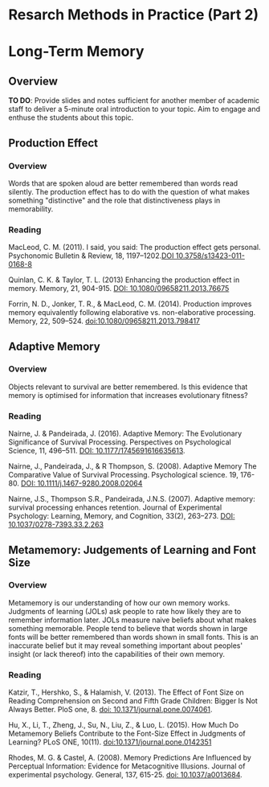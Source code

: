 # Resarch Methods in Practice (Part 2)

# Long-Term Memory

## Overview

**TO DO**: Provide slides and notes sufficient for another member of academic staff to deliver a 5-minute oral introduction to your topic. Aim to engage and enthuse the students about this topic. 

## Production Effect

### Overview

Words that are spoken aloud are better remembered than words read silently. The production effect has to do with the question of what makes something "distinctive" and the role that distinctiveness plays in memorability.

### Reading

MacLeod, C. M. (2011). I said, you said: The production effect gets personal. Psychonomic Bulletin & Review, 18, 1197–1202.[DOI 10.3758/s13423-011-0168-8](https://uwaterloo.ca/memory-attention-cognition-lab/sites/ca.memory-attention-cognition-lab/files/uploads/files/pbr2011.pdf)

Quinlan, C. K. & Taylor, T. L. (2013) Enhancing the production effect in memory. Memory, 21, 904-915. [DOI: 10.1080/09658211.2013.76675](https://www.researchgate.net/publication/235404770_Enhancing_the_production_effect_in_memory)

Forrin, N. D., Jonker, T. R., & MacLeod, C. M. (2014). Production improves memory equivalently following elaborative vs. non-elaborative processing. Memory, 22, 509–524. [doi:10.1080/09658211.2013.798417](https://uwaterloo.ca/memory-attention-cognition-lab/sites/ca.memory-attention-cognition-lab/files/uploads/files/forrin2014.pdf)

## Adaptive Memory

### Overview

Objects relevant to survival are better remembered. Is this evidence that memory is optimised for information that increases evolutionary fitness?


### Reading

Nairne, J. & Pandeirada, J. (2016). Adaptive Memory: The Evolutionary Significance of Survival Processing. Perspectives on Psychological Science, 11, 496–511. [DOI: 10.1177/1745691616635613](http://evo.psych.purdue.edu/downloads/2016_Nairne_Pandeirada.pdf).

Nairne, J., Pandeirada, J., & R Thompson, S. (2008). Adaptive Memory The Comparative Value of Survival Processing. Psychological science. 19, 176-80. [DOI: 10.1111/j.1467-9280.2008.02064](http://evo.psych.purdue.edu/downloads/2008_Nairne_Pandeirada_Comparative_Value_of_Survival_Processing.pdf)

Nairne, J.S., Thompson S.R., Pandeirada, J.N.S. (2007). Adaptive memory: survival processing enhances retention. Journal of Experimental Psychology: Learning, Memory, and Cognition, 33(2), 263–273. [DOI: 10.1037/0278-7393.33.2.263](http://evo.psych.purdue.edu/downloads/2007_Nairne_etal_Survival_Processing_Enhances_Retention.pdf)


## Metamemory: Judgements of Learning and Font Size

### Overview

Metamemory is our understanding of how our own memory works. Judgments of learning (JOLs) ask people to rate how likely they are to remember information later. JOLs measure naive beliefs about what makes something memorable. People tend to believe that words shown in large fonts will be better remembered than words shown in small fonts. This is an inaccurate belief but it may reveal something important about peoples' insight (or lack thereof) into the capabilities of their own memory.

### Reading

Katzir, T., Hershko, S., & Halamish, V. (2013). The Effect of Font Size on Reading Comprehension on Second and Fifth Grade Children: Bigger Is Not Always Better. PloS one, 8. [doi: 10.1371/journal.pone.0074061](https://journals.plos.org/plosone/article/file?id=10.1371/journal.pone.0074061&type=printable). 

Hu, X., Li, T., Zheng, J., Su, N., Liu, Z., & Luo, L. (2015). How Much Do Metamemory Beliefs Contribute to the Font-Size Effect in Judgments of Learning? PLoS ONE, 10(11). [doi:10.1371/journal.pone.0142351](https://journals.plos.org/plosone/article/file?id=10.1371/journal.pone.0142351&type=printable)

Rhodes, M. G. & Castel, A. (2008). Memory Predictions Are Influenced by Perceptual Information: Evidence for Metacognitive Illusions. Journal of experimental psychology. General, 137, 615-25. [doi: 10.1037/a0013684](http://castel.bol.ucla.edu/publications/Rhodes&CastelJEPG2008.pdf).

